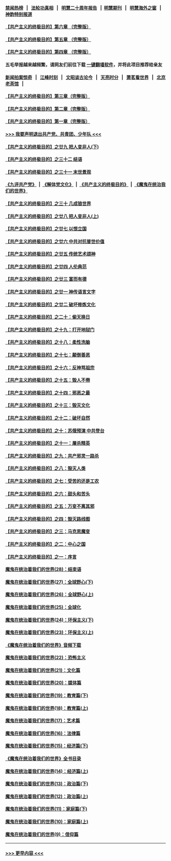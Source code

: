 #### [禁闻热榜](热点新闻.md?=0)  &nbsp;&nbsp;|&nbsp;&nbsp; [法轮功真相](https://github.com/gfw-breaker/truth/blob/master/README.md?=0) &nbsp;&nbsp;|&nbsp;&nbsp; [明慧二十周年报告](https://github.com/gfw-breaker/mh-reports/blob/master/README.md?=0) &nbsp;&nbsp;|&nbsp;&nbsp;[明慧期刊](https://github.com/gfw-breaker/mh-qikan) &nbsp;&nbsp;|&nbsp;&nbsp; [明慧海外之窗](https://github.com/gfw-breaker/mh-news/blob/master/README.md?=0) &nbsp;&nbsp;|&nbsp;&nbsp; [神韵特别报道](https://github.com/gfw-breaker/mh-news/blob/master/shenyun.md?=0)
#### [【共产主义的终极目的】第六章 （完整版）](../pages/nsc422/n11428913.md?t=03032102) 
#### [【共产主义的终极目的】第五章 （完整版）](../pages/nsc422/n11428912.md?t=03032102) 
#### [【共产主义的终极目的】第四章 （完整版）](../pages/nsc422/n11428907.md?t=03032102) 
#### 五毛举报越来越频繁，请网友们前往下载 [一键翻墙软件](https://github.com/gfw-breaker/ssr-accounts)，并将此项目推荐给亲友
#### [新闻拍案惊奇](https://github.com/gfw-breaker/banned-news/blob/master/pages/link4.md) &nbsp;&nbsp;|&nbsp;&nbsp; [江峰时刻](https://github.com/gfw-breaker/banned-news/blob/master/pages/link4.md) &nbsp;&nbsp;|&nbsp;&nbsp; [文昭谈古论今](https://github.com/gfw-breaker/banned-news/blob/master/pages/link4.md) &nbsp;&nbsp;|&nbsp;&nbsp; [天亮时分](https://github.com/gfw-breaker/banned-news/blob/master/pages/link4.md) &nbsp;&nbsp;|&nbsp;&nbsp; [萧茗看世界](https://github.com/gfw-breaker/banned-news/blob/master/pages/link4.md) &nbsp;&nbsp;|&nbsp;&nbsp; [北京老茶馆](https://github.com/gfw-breaker/banned-news/blob/master/pages/link4.md) &nbsp;&nbsp;|&nbsp;&nbsp; 
#### [【共产主义的终极目的】第三章（完整版）](../pages/nsc422/n11428848.md?t=03032102) 
#### [【共产主义的终极目的】第二章（完整版）](../pages/nsc422/n11428831.md?t=03032102) 
#### [【共产主义的终极目的】第一章（完整版）](../pages/nsc422/n11417651.md?t=03032102) 
#### [>>> 我要声明退出共产党、共青团、少年队 <<<](https://github.com/begood0513/goodnews/blob/master/quit/letter.md) 
#### [【共产主义的终极目的】之廿九 把人变非人(下)](../pages/nsc422/n11344140.md?t=03032102) 
#### [【共产主义的终极目的】之三十二 结语](../pages/nsc422/n11360535.md?t=03032102) 
#### [【共产主义的终极目的】之三十一 末世景观](../pages/nsc422/n11351129.md?t=03032102) 
#### [《九评共产党》](https://github.com/begood0513/9ping.md/blob/master/README.md) &nbsp;|&nbsp; [《解体党文化》](../../../../jtdwh.md/blob/master/README.md)  &nbsp;|&nbsp; [《共产主义的终极目的》](../../../../gczydzjmd.md/blob/master/README.md) &nbsp;|&nbsp; [《魔鬼在统治我们的世界》](../../../../mgztzwmdsj.md/blob/master/README.md) 
#### [【共产主义的终极目的】之三十 几成狼世界](../pages/nsc422/n11348280.md?t=03032102) 
#### [【共产主义的终极目的】之廿八 把人变非人(上)](../pages/nsc422/n11340492.md?t=03032102) 
#### [【共产主义的终极目的】之廿七 以恨立国](../pages/nsc422/n11336944.md?t=03032102) 
#### [【共产主义的终极目的】之廿六 中共对抗普世价值](../pages/nsc422/n11324785.md?t=03032102) 
#### [【共产主义的终极目的】之廿五 传统艺术颂神](../pages/nsc422/n11296396.md?t=03032102) 
#### [【共产主义的终极目的】之廿四 人伦典范](../pages/nsc422/n11296397.md?t=03032102) 
#### [【共产主义的终极目的】之廿三 富而有德](../pages/nsc422/n11283598.md?t=03032102) 
#### [【共产主义的终极目的】之廿一 神传语言文字](../pages/nsc422/n11263265.md?t=03032102) 
#### [【共产主义的终极目的】之廿二 破坏修炼文化](../pages/nsc422/n11245728.md?t=03032102) 
#### [【共产主义的终极目的】之二十：偷天换日](../pages/nsc422/n11238846.md?t=03032102) 
#### [【共产主义的终极目的】之十九：打开地狱门](../pages/nsc422/n11206376.md?t=03032102) 
#### [【共产主义的终极目的】之十八：柔性洗脑](../pages/nsc422/n11199994.md?t=03032102) 
#### [【共产主义的终极目的】之十七：颠倒善恶](../pages/nsc422/n11179782.md?t=03032102) 
#### [【共产主义的终极目的】之十六：反神骂祖宗](../pages/nsc422/n11166798.md?t=03032102) 
#### [【共产主义的终极目的】之十五：毁人不倦](../pages/nsc422/n11166792.md?t=03032102) 
#### [【共产主义的终极目的】之十四：邪恶之最](../pages/nsc422/n11150249.md?t=03032102) 
#### [【共产主义的终极目的】之十三：毁灭文化](../pages/nsc422/n11135227.md?t=03032102) 
#### [【共产主义的终极目的】之十二：破坏自然](../pages/nsc422/n11135214.md?t=03032102) 
#### [【共产主义的终极目的】之十：苏俄预演 中共登台](../pages/nsc422/n11118424.md?t=03032102) 
#### [【共产主义的终极目的】之十一：屠杀精英](../pages/nsc422/n11118442.md?t=03032102) 
#### [【共产主义的终极目的】之九：共产邪灵一路杀](../pages/nsc422/n11114139.md?t=03032102) 
#### [【共产主义的终极目的】之八：毁灭人类](../pages/nsc422/n11108503.md?t=03032102) 
#### [【共产主义的终极目的】之七：受苦的还是工农](../pages/nsc422/n11101809.md?t=03032102) 
#### [【共产主义的终极目的】之六：甜头和苦头](../pages/nsc422/n11096971.md?t=03032102) 
#### [【共产主义的终极目的】之五：万变不离其邪](../pages/nsc422/n11091285.md?t=03032102) 
#### [【共产主义的终极目的】之四：毁灭路线图](../pages/nsc422/n11086284.md?t=03032102) 
#### [【共产主义的终极目的】之三：马克思魔变](../pages/nsc422/n11061941.md?t=03032102) 
#### [【共产主义的终极目的】之二：中心之国](../pages/nsc422/n11047728.md?t=03032102) 
#### [【共产主义的终极目的】之一：序言](../pages/nsc422/n11086077.md?t=03032102) 
#### [魔鬼在统治着我们的世界(28)：结束语](../pages/nsc422/n10936246.md?t=03032102) 
#### [魔鬼在统治着我们的世界(27)：全球野心(下)](../pages/nsc422/n10928319.md?t=03032102) 
#### [魔鬼在统治着我们的世界(26)：全球野心(上)](../pages/nsc422/n10900318.md?t=03032102) 
#### [魔鬼在统治着我们的世界(25)：全球化](../pages/nsc422/n10788205.md?t=03032102) 
#### [魔鬼在统治着我们的世界(24)：环保主义(下)](../pages/nsc422/n10695307.md?t=03032102) 
#### [魔鬼在统治着我们的世界(23)：环保主义(上)](../pages/nsc422/n10688613.md?t=03032102) 
#### [《魔鬼在统治着我们的世界》音频下载](../pages/nsc422/n10635553.md?t=03032102) 
#### [魔鬼在统治着我们的世界(22)：恐怖主义](../pages/nsc422/n10614727.md?t=03032102) 
#### [魔鬼在统治着我们的世界(21)：文化篇](../pages/nsc422/n10597706.md?t=03032102) 
#### [魔鬼在统治着我们的世界(20)：媒体篇](../pages/nsc422/n10586579.md?t=03032102) 
#### [魔鬼在统治着我们的世界(19)：教育篇(下)](../pages/nsc422/n10564808.md?t=03032102) 
#### [魔鬼在统治着我们的世界(18)：教育篇(上)](../pages/nsc422/n10526970.md?t=03032102) 
#### [魔鬼在统治着我们的世界(17)：艺术篇](../pages/nsc422/n10499093.md?t=03032102) 
#### [魔鬼在统治着我们的世界(16)：法律篇](../pages/nsc422/n10485969.md?t=03032102) 
#### [魔鬼在统治着我们的世界(15)：经济篇(下)](../pages/nsc422/n10469975.md?t=03032102) 
#### [《魔鬼在统治着我们的世界》全书目录](../pages/nsc422/n10464261.md?t=03032102) 
#### [魔鬼在统治着我们的世界(14)：经济篇(上)](../pages/nsc422/n10457370.md?t=03032102) 
#### [魔鬼在统治着我们的世界(13)：政治篇(下)](../pages/nsc422/n10448270.md?t=03032102) 
#### [魔鬼在统治着我们的世界(12)：政治篇(上)](../pages/nsc422/n10444576.md?t=03032102) 
#### [魔鬼在统治着我们的世界(11)：家庭篇(下)](../pages/nsc422/n10440961.md?t=03032102) 
#### [魔鬼在统治着我们的世界(10)：家庭篇(上)](../pages/nsc422/n10435448.md?t=03032102) 
#### [魔鬼在统治着我们的世界(9)：信仰篇](../pages/nsc422/n10432159.md?t=03032102) 

----
#### [ >>> 更早内容 <<< ](../indexes/nsc422-earlier.md)
